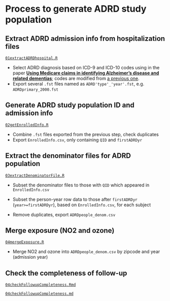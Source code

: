 # Process to generate ADRD study population

## Extract ADRD admission info from hospitalization files

[`01extractADRDhospital.R`](https://github.com/ShuxinD/airPollution_ADRD/blob/main/code/00generate_data/01extractADRDhospital.R)

- Select ADRD diagnosis based on ICD-9 and ICD-10 codes using in the paper [**Using Medicare claims in identifying Alzheimer’s disease and related dementias**](https://alz-journals.onlinelibrary.wiley.com/doi/10.1002/alz.12199); codes are modified from [a previous one](https://github.com/NSAPH/data_requests/blob/master/request_projects/jan2021_whanhee_fisrt_hosps/code/2_id_hospitalizations.R).
- Export several `.fst` files named as `ADRD'type'_'year'.fst`, e.g. `ADRDprimary_2000.fst`

## Generate ADRD study population ID and admission info

[`02getEnrolledInfo.R`](https://github.com/ShuxinD/airPollution_ADRD/blob/main/code/00generate_data/02getEnrolledInfo.R)

- Combine `.fst` files exported from the previous step, check duplicates
- Export `EnrolledInfo.csv`, only containing `QID` and `firstADRDyr`

## Extract the denominator files for ADRD population 

[`03extractDenominatorFile.R`]()

- Subset the denominator files to those with `QID` which appeared in `EnrolledInfo.csv`

- Subset the person-year row data to those after `firstADRDyr ` (`year>=firstADRDyr`), based on `EnrolledInfo.csv`, for each subject
- Remove duplicates, export `ADRDpeople_denom.csv`

## Merge exposure (NO2 and ozone)

[`04mergeExposure.R`]()

- Merge NO2 and ozone into `ADRDpeople_denom.csv` by zipcode and year (admission year)

## Check the completeness of follow-up

[`04checkFollowupCompleteness.Rmd`]()

[`04checkFollowupCompleteness.md`]()

